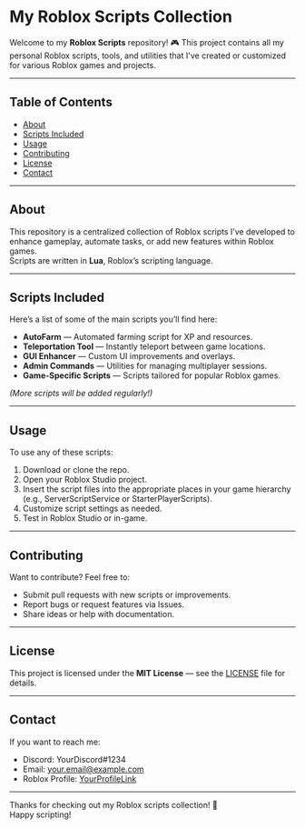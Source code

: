 # My Roblox Scripts Collection

Welcome to my **Roblox Scripts** repository! 🎮 This project contains all my personal Roblox scripts, tools, and utilities that I've created or customized for various Roblox games and projects.

---

## Table of Contents

- [About](#about)  
- [Scripts Included](#scripts-included)  
- [Usage](#usage)  
- [Contributing](#contributing)  
- [License](#license)  
- [Contact](#contact)  

---

## About

This repository is a centralized collection of Roblox scripts I’ve developed to enhance gameplay, automate tasks, or add new features within Roblox games.  
Scripts are written in **Lua**, Roblox’s scripting language.

---

## Scripts Included

Here’s a list of some of the main scripts you’ll find here:

- **AutoFarm** — Automated farming script for XP and resources.  
- **Teleportation Tool** — Instantly teleport between game locations.  
- **GUI Enhancer** — Custom UI improvements and overlays.  
- **Admin Commands** — Utilities for managing multiplayer sessions.  
- **Game-Specific Scripts** — Scripts tailored for popular Roblox games.

*(More scripts will be added regularly!)*

---

## Usage

To use any of these scripts:

1. Download or clone the repo.  
2. Open your Roblox Studio project.  
3. Insert the script files into the appropriate places in your game hierarchy (e.g., ServerScriptService or StarterPlayerScripts).  
4. Customize script settings as needed.  
5. Test in Roblox Studio or in-game.

---

## Contributing

Want to contribute? Feel free to:

- Submit pull requests with new scripts or improvements.  
- Report bugs or request features via Issues.  
- Share ideas or help with documentation.

---

## License

This project is licensed under the **MIT License** — see the [LICENSE](LICENSE) file for details.

---

## Contact

If you want to reach me:

- Discord: YourDiscord#1234  
- Email: your.email@example.com  
- Roblox Profile: [YourProfileLink](https://www.roblox.com/users/YourUserId/profile)

---

Thanks for checking out my Roblox scripts collection! 🚀  
Happy scripting!

